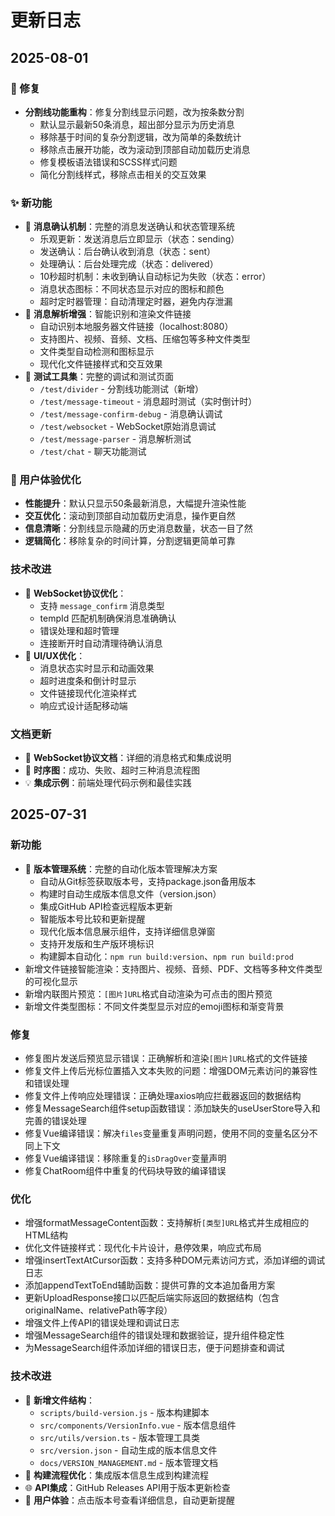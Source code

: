 # 更新日志

## 2025-08-01

### 🔧 修复
- **分割线功能重构**：修复分割线显示问题，改为按条数分割
  - 默认显示最新50条消息，超出部分显示为历史消息
  - 移除基于时间的复杂分割逻辑，改为简单的条数统计
  - 移除点击展开功能，改为滚动到顶部自动加载历史消息
  - 修复模板语法错误和SCSS样式问题
  - 简化分割线样式，移除点击相关的交互效果

### ✨ 新功能
- 🚀 **消息确认机制**：完整的消息发送确认和状态管理系统
  - 乐观更新：发送消息后立即显示（状态：sending）
  - 发送确认：后台确认收到消息（状态：sent）
  - 处理确认：后台处理完成（状态：delivered）
  - 10秒超时机制：未收到确认自动标记为失败（状态：error）
  - 消息状态图标：不同状态显示对应的图标和颜色
  - 超时定时器管理：自动清理定时器，避免内存泄漏
- 🔧 **消息解析增强**：智能识别和渲染文件链接
  - 自动识别本地服务器文件链接（localhost:8080）
  - 支持图片、视频、音频、文档、压缩包等多种文件类型
  - 文件类型自动检测和图标显示
  - 现代化文件链接样式和交互效果
- 🧪 **测试工具集**：完整的调试和测试页面
  - `/test/divider` - 分割线功能测试（新增）
  - `/test/message-timeout` - 消息超时测试（实时倒计时）
  - `/test/message-confirm-debug` - 消息确认调试
  - `/test/websocket` - WebSocket原始消息调试
  - `/test/message-parser` - 消息解析测试
  - `/test/chat` - 聊天功能测试

### 🎯 用户体验优化
- **性能提升**：默认只显示50条最新消息，大幅提升渲染性能
- **交互优化**：滚动到顶部自动加载历史消息，操作更自然
- **信息清晰**：分割线显示隐藏的历史消息数量，状态一目了然
- **逻辑简化**：移除复杂的时间计算，分割逻辑更简单可靠

### 技术改进
- 📡 **WebSocket协议优化**：
  - 支持 `message_confirm` 消息类型
  - tempId 匹配机制确保消息准确确认
  - 错误处理和超时管理
  - 连接断开时自动清理待确认消息
- 🎨 **UI/UX优化**：
  - 消息状态实时显示和动画效果
  - 超时进度条和倒计时显示
  - 文件链接现代化渲染样式
  - 响应式设计适配移动端

### 文档更新
- 📖 **WebSocket协议文档**：详细的消息格式和集成说明
- 🔄 **时序图**：成功、失败、超时三种消息流程图
- 💡 **集成示例**：前端处理代码示例和最佳实践

## 2025-07-31

### 新功能
- 🎉 **版本管理系统**：完整的自动化版本管理解决方案
  - 自动从Git标签获取版本号，支持package.json备用版本
  - 构建时自动生成版本信息文件（version.json）
  - 集成GitHub API检查远程版本更新
  - 智能版本号比较和更新提醒
  - 现代化版本信息展示组件，支持详细信息弹窗
  - 支持开发版和生产版环境标识
  - 构建脚本自动化：`npm run build:version`、`npm run build:prod`
- 新增文件链接智能渲染：支持图片、视频、音频、PDF、文档等多种文件类型的可视化显示
- 新增内联图片预览：`[图片]URL`格式自动渲染为可点击的图片预览
- 新增文件类型图标：不同文件类型显示对应的emoji图标和渐变背景

### 修复
- 修复图片发送后预览显示错误：正确解析和渲染`[图片]URL`格式的文件链接
- 修复文件上传后光标位置插入文本失败的问题：增强DOM元素访问的兼容性和错误处理
- 修复文件上传响应处理错误：正确处理axios响应拦截器返回的数据结构
- 修复MessageSearch组件setup函数错误：添加缺失的useUserStore导入和完善的错误处理
- 修复Vue编译错误：解决`files`变量重复声明问题，使用不同的变量名区分不同上下文
- 修复Vue编译错误：移除重复的`isDragOver`变量声明
- 修复ChatRoom组件中重复的代码块导致的编译错误

### 优化
- 增强formatMessageContent函数：支持解析`[类型]URL`格式并生成相应的HTML结构
- 优化文件链接样式：现代化卡片设计，悬停效果，响应式布局
- 增强insertTextAtCursor函数：支持多种DOM元素访问方式，添加详细的调试日志
- 添加appendTextToEnd辅助函数：提供可靠的文本追加备用方案
- 更新UploadResponse接口以匹配后端实际返回的数据结构（包含originalName、relativePath等字段）
- 增强文件上传API的错误处理和调试日志
- 增强MessageSearch组件的错误处理和数据验证，提升组件稳定性
- 为MessageSearch组件添加详细的错误日志，便于问题排查和调试

### 技术改进
- 📁 **新增文件结构**：
  - `scripts/build-version.js` - 版本构建脚本
  - `src/components/VersionInfo.vue` - 版本信息组件
  - `src/utils/version.ts` - 版本管理工具类
  - `src/version.json` - 自动生成的版本信息文件
  - `docs/VERSION_MANAGEMENT.md` - 版本管理文档
- 🔧 **构建流程优化**：集成版本信息生成到构建流程
- 🌐 **API集成**：GitHub Releases API用于版本更新检查
- 📱 **用户体验**：点击版本号查看详细信息，自动更新提醒
